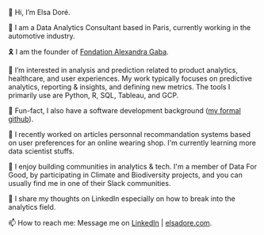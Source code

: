👋 Hi, I’m Elsa Doré.

💼 I am a Data Analytics Consultant based in Paris, currently working in the automotive industry.

🎗️ I am the founder of [Fondation Alexandra Gaba](https://www.linkedin.com/company/fondation-alexandra-gaba/about/?viewAsMember=true).

👀 I’m interested in analysis and prediction related to product analytics, healthcare, and user experiences. My work typically focuses on predictive analytics, reporting & insights, and defining new metrics. The tools I primarily use are Python, R, SQL, Tableau, and GCP.

🫢 Fun-fact, I also have a software development background ([my formal github](https://github.com/sheismeld)).

🌱 I recently worked on articles personnal recommandation systems based on user preferences for an online wearing shop. I'm currently learning more data scientist stuffs.

🩷 I enjoy building communities in analytics & tech. I'm a member of Data For Good, by participating in Climate and Biodiversity projects, and you can usually find me in one of their Slack communities.

📝 I share my thoughts on LinkedIn especially on how to break into the analytics field.

📫 How to reach me: Message me on [LinkedIn](https://www.linkedin.com/in/elsadore/) | [elsadore.com](https://elsadore.com).

<!---
elsedore/elsedore is a ✨ special ✨ repository because its `README.md` (this file) appears on your GitHub profile.
You can click the Preview link to take a look at your changes.
--->
